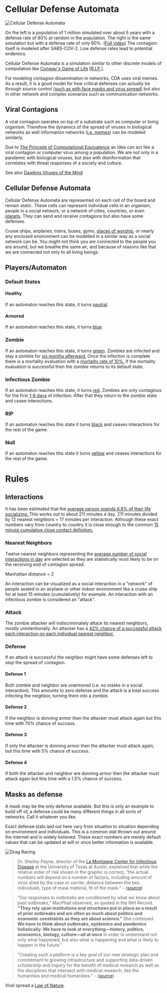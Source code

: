 
# Cellular Defense Automata
![Cellular Defense Automata](https://videoapi-muybridge.vimeocdn.com/animated-thumbnails/image/f9f4c335-4399-4afb-bc5e-c7b181cfe1c4.gif?ClientID=vimeo-core-prod&Date=1613775833&Signature=d8c63c17a33efa46f716a1510b8498b01c25744a)

On the left is a population of 1 million simulated over about 5 years with a defense rate of 80% at random in the population. The right is the same simulation but with a defense rate of only 60%. ([Full video](https://vimeo.com/514490979)) The contagion itself is modeled after SARS-COV-2. Low defense rates lead to potential endemics.

Cellular Defense Automata is a simulation similar to other discrete models of computation like [Conway's Game of Life](https://en.wikipedia.org/wiki/Conway%27s_Game_of_Life) [[R.I.P.](https://www.nytimes.com/2020/04/15/technology/john-horton-conway-dead-coronavirus.html)].

For modeling contagion dissemination in networks, CDA uses viral memes. As a result, it is a good model for how critical defenses can actually be through source control [(such as with face masks and virus  spread)](https://www.ucsf.edu/news/2020/06/417906/still-confused-about-masks-heres-science-behind-how-face-masks-prevent) but also in other network and complex scenarios such as communication networks.

## Viral Contagions
A viral contagion operates on top of a substrate such as computer or living organism. Therefore the dynamics of the spread of viruses in biological networks as well information networks ([i.e. memes](https://en.wikipedia.org/wiki/Memetics)) can be modeled similarly.


Due to [The Principle of Computational Equivalence](https://www.wolframscience.com/nks/p715--basic-framework/) an idea can act like a viral contagion or computer virus among a population. We are not only in a pandemic with biological viruses, but also with disinformation that correlates with threat responses of a society and culture.

See also [Dawkins Viruses of the Mind](https://en.wikipedia.org/wiki/Viruses_of_the_Mind)
## Cellular Defense Automata
Cellular Defense Automata are represented on each cell of the board and remain static. These cells can represent individual cells in an organism, people in a social network, or a network of cities, countries, or even [planets](https://en.wikipedia.org/wiki/Panspermia). They can send and receive contagions but also have some defenses.

Cruise ships, airplanes, trains, buses, gyms, [places of worship](https://edmonton.ctvnews.ca/alta-pastor-charged-with-violating-public-health-act-still-in-custody-for-refusing-conditions-rcmp-1.5313426), or nearly any enclosed environment can be modelled in a similar way as a social network can be. You might not think you are connected to the people you are around, but we breathe the same air, and because of reasons like that we are connected not only to all living beings.

## Players/Automaton
### Default States
#### Healthy
If an automaton reaches this state, it turns [neutral](https://www.schemecolor.com/skin-colored-mole.php). 
#### Armored
If an automaton reaches this state, it turns [blue](https://www.schemecolor.com/sample?getcolor=88CFF9). 
### Zombie
If an automaton reaches this state, it turns [green](https://www.schemecolor.com/sample?getcolor=1d2b01).
Zombies are infected and stay a zombie for [six months afterward.](https://www.the-scientist.com/news-opinion/cold-causing-coronaviruses-dont-seem-to-confer-lasting-immunity-67832) Once the infection is complete there is a mortality evaluation with a [mortality rate of 10%.](https://datos.covid-19.conacyt.mx/#DOView) If the mortality evaluation is successful then the zombie returns to its default state.
### Infectious Zombie
If an automaton reaches this state, it turns [red](https://www.schemecolor.com/sample?getcolor=ff2117).
Zombies are only contagious for the first [1-6 days](https://www.who.int/news-room/q-a-detail/coronavirus-disease-covid-19-how-is-it-transmitted) of infection. After that they return to the zombie state and cease interactions.
### RIP
If an automaton reaches this state it turns [black](https://www.schemecolor.com/sample?getcolor=0c0e0c) and ceases interactions for the rest of the game.

### Null
If an automaton reaches this state it turns [yellow](https://www.schemecolor.com/sample?getcolor=edb937) and ceases interactions for the rest of the game.

# Rules
## Interactions

It has been estimated that the [average person spends 6.8% of their life socializing. ](https://www.prnewswire.com/news-releases/reebok-survey-humans-spend-less-than-one-percent-of-life-on-physical-fitness-300261752.html#continue-jump) This works out to about 211 minutes a day. 211 minutes divided by 12 nearest neighbors = 17 minutes per interaction. Although these exact numbers vary from country to country it is close enough to the common [15 minute cumulative close contact definition.](https://www.cdc.gov/coronavirus/2019-ncov/php/contact-tracing/contact-tracing-plan/appendix.html) 

### Nearest Neighbors
Twelve nearest neighbors representing the [average number of social interactions in day](https://www.ncbi.nlm.nih.gov/pmc/articles/PMC6113687) are selected as they are statistically most likely to be on the receiving end of contagion spread. 

Manhattan distance = 2

An interaction can be visualized as a social interaction in a "network" of people seated in an airplane or other indoor environment like a cruise ship for at least 15 minutes (cumulatively) for example. An interaction with an infectious zombie is considered an "attack".

### Attack
The zombie attacker will indiscriminately attack its nearest neighbors, mostly unintentionally. An attacker has a [42% chance of a successful attack each interaction on each individual nearest neighbor.](https://www.sciencedirect.com/science/article/pii/S0196655320308981)
### Defense
If an attack is successful the neighbor might have some defenses left to stop the spread of contagion.
#### Defense 1
Both zombie and neighbor are unarmored (i.e. no masks in a social interaction). This amounts to zero defense and the attack is a total success infecting the neighbor, turning them into a zombie.
#### Defense 2
If the neighbor is donning armor then the attacker must attack again but this time with 70% chance of success.
#### Defense 3
If only the attacker is donning armor then the attacker must attack again, but this time with 5% chance of success.
#### Defense 4
If both the attacker and neighbor are donning armor then the attacker must attack again but this time with a 1.5% chance of success.

## Masks as defense

A mask may be the only defense available. But this is only an example to build off of, a defense could be many different things in all sorts of networks. Call it whatever you like.

Exact defense stats laid out here vary from situation to situation depending on environment and individuals. This is a common stat thrown out around the internet and is widely believed. These exact numbers are merely default values that can be updated at will or once better information is available.

![Drag Racing](https://www.danvillesanramon.com/blogs/photos/23/3922.jpg)
>Dr. Shelley Payne, director of the [La Montagne Center for Infectious Disease](https://icmb.utexas.edu/research/organized-research-units/lamontagne-center) at the University of Texas at Austin, explained that while the relative order of risk shown in the graphic is correct, “the actual numbers will depend on a number of factors, including amount of virus shed by the case or carrier, distance between the two individuals, type of mask material, fit of the mask.” - ([source](https://factcheck.afp.com/misleading-mask-graphic-claims-show-exact-chance-covid-19-spread))

>“Our responses to outbreaks are conditioned by what we know about  past  outbreaks,”  MacPhail  observed,  as  quoted  in  the NIH Record. **“They rely upon institutions and structures put in place as a result of prior outbreaks and are often as much about politics and economic constraints as they are about science.”** She continued: **We have to think about outbreaks, epidemics and pandemics holistically. We have to look at everything—history, politics, economics,  biology,  culture—all  at  once**  in  order  to understand  not  only  what  happened,  but  also  what  is happening and what is likely to happen in the future.”

>"Creating such a platform is a key goal of our new strategic plan  and  commitment  to  growing  infrastructure  and supporting  data-driven  scholarship  and  inquiry  for  the benefit of medical research as well as the disciplines that intersect  with  medical  research,  like  the  humanities  and medical humanities." - ([source](https://collections.nlm.nih.gov/catalog/nlm:nlmuid-101738722-pdf))

Viral spread a [Law of Nature](https://youtu.be/1xJB3phO07U?t=394).

